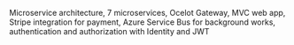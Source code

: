Microservice architecture, 7 microservices, Ocelot Gateway, MVC web app, Stripe integration for payment, Azure Service Bus for background works, authentication and authorization with Identity and JWT
